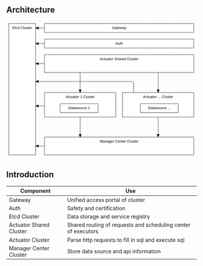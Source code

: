 ## Architecture
![image](../resource/cluster.jpg)

## Introduction

|Component|Use|
|---|---|
|Gateway|Unified access portal of cluster|
|Auth|Safety and certification|
|Etcd Cluster|Data storage and service registry|
|Actuator Shared Cluster|Shared routing of requests and scheduling center of executors|
|Actuator Cluster|Parse http requests to fill in sql and execute sql|
|Manager Center Cluster|Store data source and api information|
